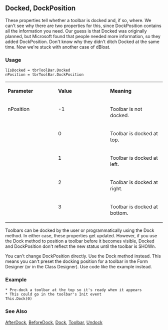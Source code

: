 ## Docked, DockPosition

These properties tell whether a toolbar is docked and, if so, where. We can't see why there are two properties for this, since DockPosition contains all the information you need. Our guess is that Docked was originally planned, but Microsoft found that people needed more information, so they added DockPosition. Don't know why they didn't ditch Docked at the same time. Now we're stuck with another case of dBloat.

### Usage

```foxpro
lIsDocked = tbrToolBar.Docked
nPosition = tbrToolBar.DockPosition
```
<table>
<tr>
  <td width="32%" valign="top">
  <p><b>Parameter</b></p>
  </td>
  <td width="23%" valign="top">
  <p><b>Value</b></p>
  </td>
  <td width="45%" valign="top">
  <p><b>Meaning</b></p>
  </td>
 </tr>
<tr>
  <td width="32%" rowspan="5" valign="top">
  <p>nPosition</p>
  &nbsp;</td>
  <td width="23%" valign="top">
  <p>-1</p>
  </td>
  <td width="45%" valign="top">
  <p>Toolbar is not docked. </p>
  </td>
 </tr>
<tr>
  <td width="33%" valign="top">
  <p>0</p>
  </td>
  <td width="67%" valign="top">
  <p>Toolbar is docked at top.</p>
  </td>
 </tr>
<tr>
  <td width="33%" valign="top">
  <p>1</p>
  </td>
  <td width="67%" valign="top">
  <p>Toolbar is docked at left.</p>
  </td>
 </tr>
<tr>
  <td width="33%" valign="top">
  <p>2</p>
  </td>
  <td width="67%" valign="top">
  <p>Toolbar is docked at right.</p>
  </td>
 </tr>
<tr>
  <td width="33%" valign="top">
  <p>3</p>
  </td>
  <td width="67%" valign="top">
  <p>Toolbar is docked at bottom.</p>
  </td>
 </tr>
</table>

Toolbars can be docked by the user or programmatically using the Dock method. In either case, these properties get updated. However, if you use the Dock method to position a toolbar before it becomes visible, Docked and DockPosition don't reflect the new status until the toolbar is SHOWn.

You can't change DockPosition directly. Use the Dock method instead. This means you can't preset the docking position for a toolbar in the Form Designer (or in the Class Designer). Use code like the example instead.

### Example

```foxpro
* Pre-dock a toolbar at the top so it's ready when it appears
* This could go in the toolbar's Init event
This.Dock(0)
```
### See Also

[AfterDock](s4g330.md), [BeforeDock](s4g330.md), [Dock](s4g410.md), [Toolbar](s4g535.md), [Undock](s4g330.md)
